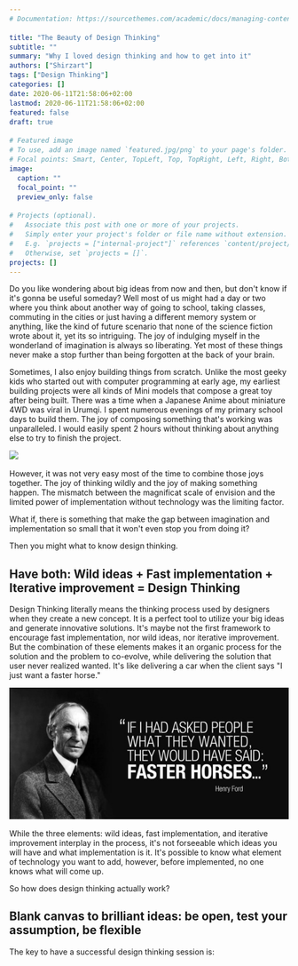 ```yaml
---
# Documentation: https://sourcethemes.com/academic/docs/managing-content/

title: "The Beauty of Design Thinking"
subtitle: ""
summary: "Why I loved design thinking and how to get into it"
authors: ["Shirzart"]
tags: ["Design Thinking"]
categories: []
date: 2020-06-11T21:58:06+02:00
lastmod: 2020-06-11T21:58:06+02:00
featured: false
draft: true

# Featured image
# To use, add an image named `featured.jpg/png` to your page's folder.
# Focal points: Smart, Center, TopLeft, Top, TopRight, Left, Right, BottomLeft, Bottom, BottomRight.
image:
  caption: ""
  focal_point: ""
  preview_only: false

# Projects (optional).
#   Associate this post with one or more of your projects.
#   Simply enter your project's folder or file name without extension.
#   E.g. `projects = ["internal-project"]` references `content/project/deep-learning/index.md`.
#   Otherwise, set `projects = []`.
projects: []
---
```

Do you like wondering about big ideas from now and then, but don't know if it's gonna be useful someday? Well most of us might had a day or two where you think about another way of going to school, taking classes, commuting in the cities or just having a different memory system or anything,  like the kind of future scenario that none of the science fiction wrote about it, yet its so intriguing. The joy of indulging myself in the wonderland of imagination is always so liberating. Yet most of these things never make a stop further than being forgotten at the back of your brain.

Sometimes, I also enjoy building things from scratch. Unlike the most geeky kids who started out with computer programming at early age, my earliest building projects were all kinds of Mini models that compose a great toy after being built. There was a time when a Japanese Anime about miniature 4WD was viral in Urumqi. I spent numerous evenings of my primary school days to build them. The joy of composing something that's working was unparalleled. I would easily spent 2 hours without thinking about anything else to try to finish the project.

<img src="./Mini4WD_model" width="860" />

However, it was not very easy most of the time to combine those joys together. The joy of thinking wildly and the joy of making something happen. The mismatch between the magnificat scale of envision and the limited power of implementation without technology was the limiting factor.

What if, there is something that make the gap between imagination and implementation so small that it won't even stop you from doing it?

Then you might what to know design thinking.

## Have both: Wild ideas + Fast implementation + Iterative improvement = Design Thinking

Design Thinking literally means the thinking process used by designers when they create a new concept. It is a perfect tool to utilize your big ideas and generate innovative solutions. It's maybe not the first framework to encourage fast implementation, nor wild ideas, nor iterative improvement. But the combination of these elements makes it an organic process for the solution and the problem to co-evolve, while delivering the solution that user never realized wanted. It's like delivering a car when the client says "I just want a faster horse."

<img src="./Henry-Ford-Faster-Horse-600x282.jpeg" width="860" />

While the three elements: wild ideas, fast implementation, and iterative improvement interplay in the process, it's not forseeable which ideas you will have and what implementation is it. It's possible to know what element of technology you want to add, however, before implemented, no one knows what will come up.

So how does design thinking actually work?

## Blank canvas to brilliant ideas: be open, test your assumption, be flexible

The key to have a successful design thinking session is:
